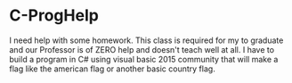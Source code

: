 # C-ProgHelp
I need help with some homework. This class is required for my to graduate and our Professor is of ZERO help and doesn't teach well at all. I have to build a program in C# using visual basic 2015 community that will make a flag like the american flag or another basic country flag.

